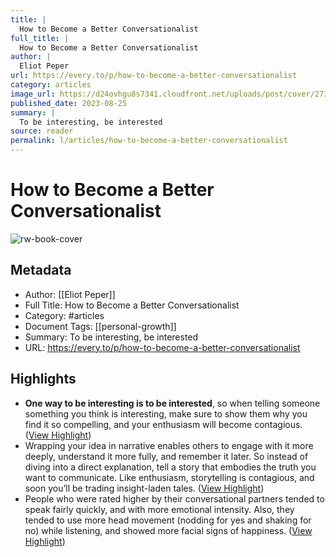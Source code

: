 ```yaml
---
title: |
  How to Become a Better Conversationalist
full_title: |
  How to Become a Better Conversationalist
author: |
  Eliot Peper
url: https://every.to/p/how-to-become-a-better-conversationalist
category: articles
image_url: https://d24ovhgu8s7341.cloudfront.net/uploads/post/cover/2737/TmfAzPC9CUMNuweS6bmhWevSWXvIt_AvLhU4VaHnjNIfPP8H0FbpHgQf7qpZhh-iE9WHkoVCBEouEfrsDgtk6-eL_VJmxWoH1GkBDHAfM8yzsbtRgcA_gczP5XxF.png
published_date: 2023-08-25
summary: |
  To be interesting, be interested
source: reader
permalink: l/articles/how-to-become-a-better-conversationalist
---
```

# How to Become a Better Conversationalist

![rw-book-cover](https://d24ovhgu8s7341.cloudfront.net/uploads/post/cover/2737/TmfAzPC9CUMNuweS6bmhWevSWXvIt_AvLhU4VaHnjNIfPP8H0FbpHgQf7qpZhh-iE9WHkoVCBEouEfrsDgtk6-eL_VJmxWoH1GkBDHAfM8yzsbtRgcA_gczP5XxF.png)

## Metadata
- Author: [[Eliot Peper]]
- Full Title: How to Become a Better Conversationalist
- Category: #articles
- Document Tags: [[personal-growth]] 
- Summary: To be interesting, be interested
- URL: https://every.to/p/how-to-become-a-better-conversationalist

## Highlights
- **One way to be interesting is to be interested**, so when telling someone something you think is interesting, make sure to show them why you find it so compelling, and your enthusiasm will become contagious. ([View Highlight](https://read.readwise.io/read/01hj8g60jfdx4gkhc2e8pykpc9))
- Wrapping your idea in narrative enables others to engage with it more deeply, understand it more fully, and remember it later. So instead of diving into a direct explanation, tell a story that embodies the truth you want to communicate. Like enthusiasm, storytelling is contagious, and soon you’ll be trading insight-laden tales. ([View Highlight](https://read.readwise.io/read/01hj8ga2bn3zvsys3cnyn4k2e2))
- People who were rated higher by their conversational partners tended to speak fairly quickly, and with more emotional intensity. Also, they tended to use more head movement (nodding for yes and shaking for no) while listening, and showed more facial signs of happiness. ([View Highlight](https://read.readwise.io/read/01hj8gd7axpj2d58w4q1vgbz8s))


